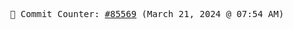 <p align="center">
    <samp>
        📮 Commit Counter: <a href="https://github.com/Javascript-void0/Javascript-void0/commits/main">#85569</a> (March 21, 2024 @ 07:54 AM)
    </samp>
</p>
